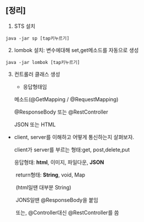 ## [정리]

1. STS 설치

```
java -jar sp [tap키누르기]
```

2. lombok 설치: 변수에대해 set,get메소드를 자동으로 생성

```
java -jar lombok [tap키누르기]
```

3. 컨트롤러 클래스 생성

   - 응답형태임

   메소드(@GetMapping / @RequestMapping)

   @ResponseBody 또는 @RestController

   JSON 또는 HTML



- client, server를 이해하고 어떻게 통신하는지 살펴보자.

  client가 server를 부르는 형태:get, post,delete,put

  응답형태: **html**, 이미지, 파일다운, **JSON**

  ​	return형태: **String**, void, Map 

  ​		(html일땐 대부분 String)

  ​		JONS일땐 @ResponseBody을 붙임

  ​							또는, @Controller대신 @RestController를 씀